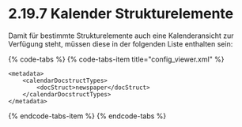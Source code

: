 # 2.19.7 Kalender Strukturelemente

Damit für bestimmte Strukturelemente auch eine Kalenderansicht zur Verfügung steht, müssen diese in der folgenden Liste enthalten sein:

{% code-tabs %}
{% code-tabs-item title="config\_viewer.xml" %}
```markup
<metadata>
    <calendarDocstructTypes>
        <docStruct>newspaper</docStruct>
    </calendarDocstructTypes>
</metadata>
```
{% endcode-tabs-item %}
{% endcode-tabs %}




